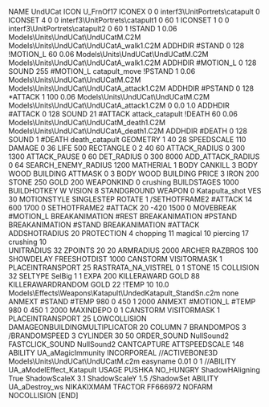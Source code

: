 NAME UndUCat
ICON 			U_FrnOf17
ICONEX 0 0 interf3\UnitPortrets\catapult 0
ICONSET 4 0 0 interf3\UnitPortrets\catapult1 0 60 1
ICONSET 1 0 0 interf3\UnitPortrets\catapult2 0 60 1
!STAND          1 0.06 Models\Units\UndUCat\UndUCatM.C2M Models\Units\UndUCat\UndUCatA_walk1.C2M
ADDHDIR #STAND 0 128
!MOTION_L      60 0.06 Models\Units\UndUCat\UndUCatM.C2M Models\Units\UndUCat\UndUCatA_walk1.C2M
ADDHDIR #MOTION_L 0 128
SOUND 255 #MOTION_L catapult_move
!PSTAND        1  0.06 Models\Units\UndUCat\UndUCatM.C2M Models\Units\UndUCat\UndUCatA_attack1.C2M
ADDHDIR #PSTAND 0 128 
*ATTACK        1 100 0.06 Models\Units\UndUCat\UndUCatM.C2M Models\Units\UndUCat\UndUCatA_attack1.C2M 0 0.0 1.0
ADDHDIR #ATTACK 0 128
SOUND 21 #ATTACK attack_catapult
!DEATH         60 0.06 Models\Units\UndUCat\UndUCatM_death1.C2M Models\Units\UndUCat\UndUCatA_death1.C2M
ADDHDIR #DEATH 0 128
SOUND 1 #DEATH death_catapult
GEOMETRY 1 40 28
SPEEDSCALE 110
DAMAGE   0 36
LIFE     500
RECTANGLE 0 2 40 60
ATTACK_RADIUS 0 300 1300
ATTACK_PAUSE 0 60
DET_RADIUS 0 300 8000
ADD_ATTACK_RADIUS 0 64
SEARCH_ENEMY_RADIUS 1200
MATHERIAL 1 BODY
CANKILL 3 BODY WOOD BUILDING
ATTMASK 0 3 BODY WOOD BUILDING
PRICE 3 IRON 200 STONE 250 GOLD 200
WEAPONKIND 0 crushing
BUILDSTAGES 1000
BUILDHOTKEY		W
VISION 8
STANDGROUND
WEAPON 0 Katapulta_shot
VES 30
MOTIONSTYLE SINGLESTEP
ROTATE 1
/SETHOTFRAME2 #ATTACK 14 600 1700 0
SETHOTFRAME2 #ATTACK 20 -420 1500 0
MOVEBREAK #MOTION_L
BREAKANIMATION #REST
BREAKANIMATION #PSTAND
BREAKANIMATION #STAND
BREAKANIMATION #ATTACK
ADDSHOTRADIUS 20
PROTECTION 4 chopping 11 magical 10 piercing 17 crushing 10         
UNITRADIUS 32
ZPOINTS 20 20
ARMRADIUS 		2000
ARCHER
RAZBROS 100
SHOWDELAY
FREESHOTDIST 1000
CANSTORM
VISITORMASK 1
PLACEINTRANSPORT 25
RASTRATA_NA_VISTREL 0 1 STONE 15
COLLISION 32
SELTYPE SelBig 1 1
EXPA 200
KILLERAWARD             GOLD 88
KILLERAWARDRANDOM       GOLD 22
!TEMP 10 10.0 Models\Effects\Weapons\Katapult\UndedKatapult_StandSn.c2m none
ANMEXT #STAND #TEMP 980 0 450 1 2000
ANMEXT #MOTION_L #TEMP 980 0 450 1 2000
MAXINDEPO 0 1
CANSTORM
VISITORMASK 1
PLACEINTRANSPORT 25
LOWCOLLISION
DAMAGEONBUILDINGMULTIPLICATOR 20
COLUMN 7
BRANDOMPOS 3
/BRANDOMSPEED 3
CYLINDER 30 50
ORDER_SOUND NullSound2
FASTCLICK_SOUND NullSound2
CANTCAPTURE
ATTSPEEDSCALE 148
ABILITY UA_aMagicImmunity
INCORPOREAL
//ACTIVEBONE3D Models\Units\UndUCat\UndUCatM.c2m easyname 0.01 0 1
//ABILITY UA_aModelEffect_Katapult
USAGE PUSHKA
NO_HUNGRY
ShadowHAligning True
ShadowScaleX 3.1
ShadowScaleY 1.5
/ShadowSet
ABILITY UA_aDestroy_ws
NIKAKIXMAM
TFACTOR FF666972
NOFARM
NOCOLLISION
[END]
